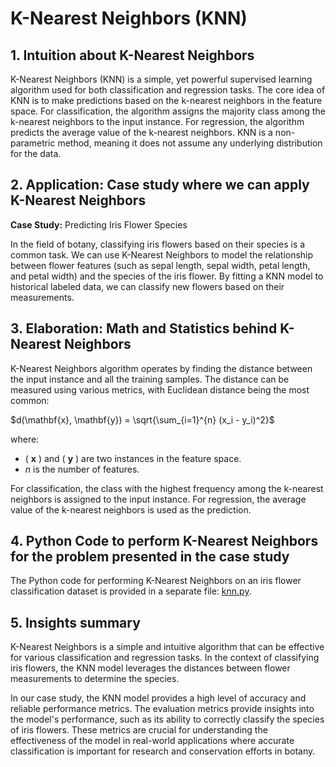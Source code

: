 # K-Nearest Neighbors (KNN)

## 1. Intuition about K-Nearest Neighbors
K-Nearest Neighbors (KNN) is a simple, yet powerful supervised learning algorithm used for both classification and regression tasks. The core idea of KNN is to make predictions based on the k-nearest neighbors in the feature space. For classification, the algorithm assigns the majority class among the k-nearest neighbors to the input instance. For regression, the algorithm predicts the average value of the k-nearest neighbors. KNN is a non-parametric method, meaning it does not assume any underlying distribution for the data.

## 2. Application: Case study where we can apply K-Nearest Neighbors
**Case Study:** Predicting Iris Flower Species

In the field of botany, classifying iris flowers based on their species is a common task. We can use K-Nearest Neighbors to model the relationship between flower features (such as sepal length, sepal width, petal length, and petal width) and the species of the iris flower. By fitting a KNN model to historical labeled data, we can classify new flowers based on their measurements.

## 3. Elaboration: Math and Statistics behind K-Nearest Neighbors
K-Nearest Neighbors algorithm operates by finding the distance between the input instance and all the training samples. The distance can be measured using various metrics, with Euclidean distance being the most common:

 $d(\mathbf{x}, \mathbf{y}) = \sqrt{\sum_{i=1}^{n} (x_i - y_i)^2}$

where:
- \( $\mathbf{x}$ \) and \( $\mathbf{y}$ \) are two instances in the feature space.
-  $n$ is the number of features.

For classification, the class with the highest frequency among the k-nearest neighbors is assigned to the input instance. For regression, the average value of the k-nearest neighbors is used as the prediction.

## 4. Python Code to perform K-Nearest Neighbors for the problem presented in the case study
The Python code for performing K-Nearest Neighbors on an iris flower classification dataset is provided in a separate file: [knn.py](./knn.py).

## 5. Insights summary
K-Nearest Neighbors is a simple and intuitive algorithm that can be effective for various classification and regression tasks. In the context of classifying iris flowers, the KNN model leverages the distances between flower measurements to determine the species.

In our case study, the KNN model provides a high level of accuracy and reliable performance metrics. The evaluation metrics provide insights into the model's performance, such as its ability to correctly classify the species of iris flowers. These metrics are crucial for understanding the effectiveness of the model in real-world applications where accurate classification is important for research and conservation efforts in botany.
